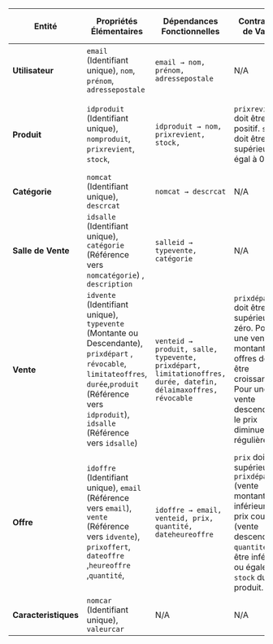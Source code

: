 | **Entité**          | **Propriétés Élémentaires**                                                                                                                                              | **Dépendances Fonctionnelles**                                 | **Contraintes de Valeur**                                                                      | **Contraintes de Multiplicité**                                                                | **Contraintes Contextuelles**                                                                                                              |
|---------------------|--------------------------------------------------------------------------------------------------------------------------------------------------------------------------|---------------------------------------------------------------|------------------------------------------------------------------------------------------------|-------------------------------------------------------------------------------------------------------|----------------------------------------------------------------------------------------------------------------------------------------------------------------------------------|
| **Utilisateur**     | `email` (Identifiant unique), `nom`, `prénom`, `adressepostale`                                                                                                         | `email → nom, prénom, adressepostale`                        | N/A                                                                                            |Un utilisateur peut faire plusieurs offres (1:N)         | N/A                                                                                                                                                                              |
| **Produit**         | `idproduit` (Identifiant unique), `nomproduit`, `prixrevient`, `stock`,                                           | `idproduit → nom, prixrevient, stock,`      | `prixrevient` doit être positif. `stock` doit être supérieur ou égal à 0.                     | N/A                         | Les caractéristiques spécifiques des produits sont représentées sous forme de paires (`nomcaractéristique`, `valeur`).                                                          |
| **Catégorie**       | `nomcat` (Identifiant unique), `descrcat`                                                                                                                       | `nomcat → descrcat`                                 | N/A                                                                                            | N/A                                                                                                   | N/A                                                                                                                                                                              |
| **Salle de Vente**  | `idsalle` (Identifiant unique), `catégorie` (Référence vers `nomcatégorie`)  , `description`                                                                             | `salleid → typevente, catégorie`                             | N/A                                                                                            | Une salle de vente peut contenir plusieurs ventes (1:N).                                    | N/A                                                                                                                                                                              |
| **Vente**           | `idvente` (Identifiant unique),  `typevente` (Montante ou Descendante), `prixdépart` , `révocable`, `limitateoffres`, `durée`,`produit` (Référence vers `idproduit`), `idsalle` (Référence vers `idsalle`) | `venteid → produit, salle, typevente, prixdépart, limitationoffres, durée, datefin, délaimaxoffres, révocable` | `prixdépart` doit être supérieur à zéro. Pour une vente montante, les offres doivent être croissantes. Pour une vente descendante, le prix diminue régulièrement. | Une vente peut recevoir plusieurs offres (0:N).          | Les ventes peuvent être montantes (offres croissantes) ou descendantes (prix diminue régulièrement). Une vente peut être révocable ou non révocable. Une vente peut être limitée ou à durée libre. Limitation des offres à une par utilisateur (optionnelle). |
| **Offre**           | `idoffre` (Identifiant unique), `email` (Référence vers `email`), `vente` (Référence vers `idvente`), `prixoffert`,  `dateoffre` ,`heureoffre` ,`quantité`,                      | `idoffre → email, venteid, prix, quantité, dateheureoffre` | `prix` doit être supérieur au `prixdépart` (vente montante) ou inférieur au prix courant (vente descendante). `quantité` doit être inférieure ou égale au `stock` du produit.    | Une vente peut avoir plusieurs offres d'un même ou de différents utilisateurs (0:N).                                                     | Chaque offre doit préciser la quantité de produit concernée (en cas de sous-lots). Pour une vente descendante, le premier utilisateur à faire une offre remporte la vente. Une offre peut concerner un sous-lot d'un produit mis en vente.                        |
| **Caracteristiques**       | `nomcar` (Identifiant unique), `valeurcar`                                                                                                                      | N/A            | N/A   | N/A | N/A
